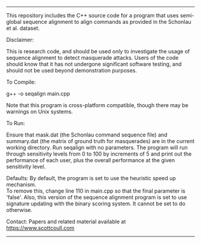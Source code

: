 *************************************
This repository includes the C++ source code for a program that uses
semi-global sequence alignment to align commands as provided in the
Schonlau et al. dataset.

Disclaimer:

This is research code, and should be used only to investigate the
usage of sequence alignment to detect masquerade attacks.  Users of
the code should know that it has not undergone significant
software testing, and should not be used beyond demonstration
purposes.

To Compile:

g++ -o seqalign main.cpp

Note that this program is cross-platform compatible, though there may be
warnings on Unix systems.

To Run:

Ensure that mask.dat (the Schonlau command sequence file) and summary.dat
(the matrix of ground truth for masquerades) are in the current working
directory.  Run seqalign with no parameters.  The program will
run through sensitivity levels from 0 to 100 by increments of 5 and
print out the performance of each user, plus the overall performance
at the given sensitivity level.

Defaults:
By default, the program is set to use the heuristic speed up mechanism.  
To remove this, change line 110 in main.cpp so that the final parameter
is 'false'.  Also, this version of the sequence alignment program is
set to use signature updating with the binary scoring system.  It cannot
be set to do otherwise.


Contact:
Papers and related material available at https://www.scottcoull.com
***************************************
